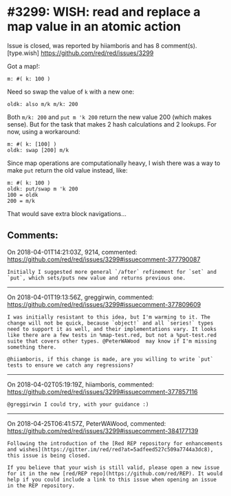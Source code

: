 
#3299: WISH: read and replace a map value in an atomic action
================================================================================
Issue is closed, was reported by hiiamboris and has 8 comment(s).
[type.wish]
<https://github.com/red/red/issues/3299>

Got a map!:
```
m: #( k: 100 )
```
Need so swap the value of `k` with a new one:
```
oldk: also m/k m/k: 200
```
Both `m/k: 200` and `put m 'k 200` return the new value 200 (which makes sense). But for the task that makes 2 hash calculations and 2 lookups.
For now, using a workaround:
```
m: #( k: [100] )
oldk: swap [200] m/k
```
Since map operations are computationally heavy, I wish there was a way to make `put` return the old value instead, like:
```
m: #( k: 100 )
oldk: put/swap m 'k 200
100 = oldk
200 = m/k
```
That would save extra block navigations...



Comments:
--------------------------------------------------------------------------------

On 2018-04-01T14:21:03Z, 9214, commented:
<https://github.com/red/red/issues/3299#issuecomment-377790087>

    Initially I suggested more general `/after` refinement for `set` and `put`, which sets/puts new value and returns previous one.

--------------------------------------------------------------------------------

On 2018-04-01T19:13:56Z, greggirwin, commented:
<https://github.com/red/red/issues/3299#issuecomment-377809609>

    I was initially resistant to this idea, but I'm warming to it. The change will not be quick, because `object!` and all `series!` types need to support it as well, and their implementations vary. It looks like there are a few tests in %map-test.red, but not a %put-test.red suite that covers other types. @PeterWAWood  may know if I'm missing something there.
    
    @hiiamboris, if this change is made, are you willing to write `put` tests to ensure we catch any regressions?

--------------------------------------------------------------------------------

On 2018-04-02T05:19:19Z, hiiamboris, commented:
<https://github.com/red/red/issues/3299#issuecomment-377857116>

    @greggirwin I could try, with your guidance :)

--------------------------------------------------------------------------------

On 2018-04-25T06:41:57Z, PeterWAWood, commented:
<https://github.com/red/red/issues/3299#issuecomment-384177139>

    Following the introduction of the [Red REP repository for enhancements and wishes](https://gitter.im/red/red?at=5adfeed527c509a7744a3dc8), this issue is being closed.
    
    If you believe that your wish is still valid, please open a new issue for it in the new [red/REP repo](https://github.com/red/REP). It would help if you could include a link to this issue when opening an issue in the REP repository.


